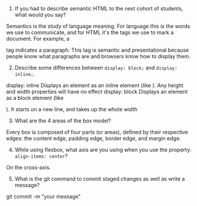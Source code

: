1. If you had to describe semantic HTML to the next cohort of students, what would you say?

Semantics is the study of language meaning. For language this is the words we use to communicate, and for HTML it's the tags we use to mark a document. For example, a <p> tag indicates a paragraph. This tag is semantic and presentational because people know what paragraphs are and browsers know how to display them.

2. Describe some differences between ```display: block;``` and ```display: inline;```.

display: inline Displays an element as an inline element (like <span>). Any height and width properties will have no effect
display: block Displays an element as a block element (like <p>). It starts on a new line, and takes up the whole width 

3. What are the 4 areas of the box model?

Every box is composed of four parts (or areas), defined by their respective edges: the content edge, padding edge, border edge, and margin edge.

4. While using flexbox, what axis are you using when you use the property: ```align-items: center```?

On the cross-axis.

5. What is the git command to commit staged changes as well as write a message? 

git commit -m "your message"
